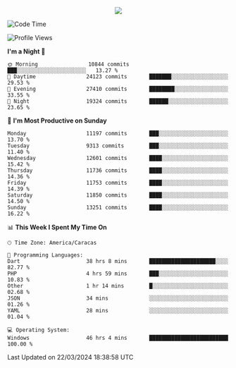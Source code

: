 <p align="center">
  <a href="http://www.github.com/thevacs">
    <img src="https://github-readme-streak-stats.herokuapp.com/?user=thevacs&stroke=ffffff&background=1c1917&ring=0891b2&fire=0891b2&currStreakNum=ffffff&currStreakLabel=0891b2&sideNums=ffffff&sideLabels=ffffff&dates=ffffff&hide_border=true" />
  </a>
</p>

<!--START_SECTION:waka-->
![Code Time](http://img.shields.io/badge/Code%20Time-2%2C216%20hrs%2021%20mins-blue)

![Profile Views](http://img.shields.io/badge/Profile%20Views-4-blue)

**I'm a Night 🦉** 

```text
🌞 Morning                10844 commits       ███░░░░░░░░░░░░░░░░░░░░░░   13.27 % 
🌆 Daytime                24123 commits       ███████░░░░░░░░░░░░░░░░░░   29.53 % 
🌃 Evening                27410 commits       ████████░░░░░░░░░░░░░░░░░   33.55 % 
🌙 Night                  19324 commits       ██████░░░░░░░░░░░░░░░░░░░   23.65 % 
```
📅 **I'm Most Productive on Sunday** 

```text
Monday                   11197 commits       ███░░░░░░░░░░░░░░░░░░░░░░   13.70 % 
Tuesday                  9313 commits        ███░░░░░░░░░░░░░░░░░░░░░░   11.40 % 
Wednesday                12601 commits       ████░░░░░░░░░░░░░░░░░░░░░   15.42 % 
Thursday                 11736 commits       ████░░░░░░░░░░░░░░░░░░░░░   14.36 % 
Friday                   11753 commits       ████░░░░░░░░░░░░░░░░░░░░░   14.39 % 
Saturday                 11850 commits       ████░░░░░░░░░░░░░░░░░░░░░   14.50 % 
Sunday                   13251 commits       ████░░░░░░░░░░░░░░░░░░░░░   16.22 % 
```


📊 **This Week I Spent My Time On** 

```text
🕑︎ Time Zone: America/Caracas

💬 Programming Languages: 
Dart                     38 hrs 8 mins       █████████████████████░░░░   82.77 % 
PHP                      4 hrs 59 mins       ███░░░░░░░░░░░░░░░░░░░░░░   10.83 % 
Other                    1 hr 14 mins        █░░░░░░░░░░░░░░░░░░░░░░░░   02.68 % 
JSON                     34 mins             ░░░░░░░░░░░░░░░░░░░░░░░░░   01.26 % 
YAML                     28 mins             ░░░░░░░░░░░░░░░░░░░░░░░░░   01.04 % 

💻 Operating System: 
Windows                  46 hrs 4 mins       █████████████████████████   100.00 % 
```


 Last Updated on 22/03/2024 18:38:58 UTC
<!--END_SECTION:waka-->
